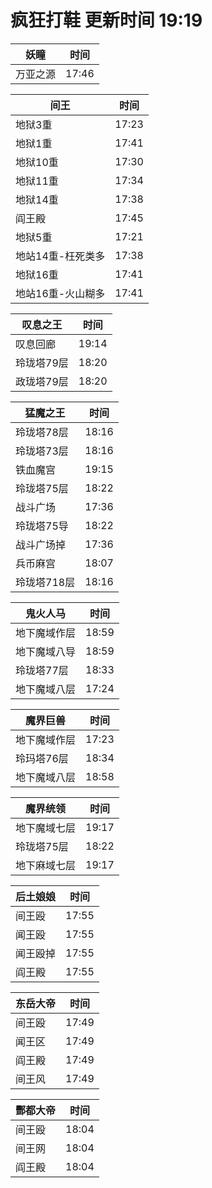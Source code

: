 # 疯狂打鞋 更新时间 19:19

| 妖瞳   | 时间    |
|--------|-------|
| 万亚之源 | 17:46 |

| 间王   | 时间    |
|--------|-------|
| 地狱3重 | 17:23 |
| 地狱1重 | 17:41 |
| 地狱10重 | 17:30 |
| 地狱11重 | 17:34 |
| 地狱14重 | 17:38 |
| 阎王殿 | 17:45 |
| 地狱5重 | 17:21 |
| 地站14重-枉死类多 | 17:38 |
| 地狱16重 | 17:41 |
| 地站16重-火山糊多 | 17:41 |

| 叹息之王   | 时间    |
|--------|-------|
| 叹息回廊 | 19:14 |
| 玲珑塔79层 | 18:20 |
| 政珑塔79层 | 18:20 |

| 猛魔之王   | 时间    |
|--------|-------|
| 玲珑塔78层 | 18:16 |
| 玲珑塔73层 | 18:16 |
| 铁血魔宫 | 19:15 |
| 玲珑塔75层 | 18:22 |
| 战斗广场 | 17:36 |
| 玲珑塔75导 | 18:22 |
| 战斗广场掉 | 17:36 |
| 兵币麻宫 | 18:07 |
| 玲珑塔718层 | 18:16 |

| 鬼火人马   | 时间    |
|--------|-------|
| 地下魔域作层 | 18:59 |
| 地下魔域八导 | 18:59 |
| 玲珑塔77层 | 18:33 |
| 地下魔域八层 | 17:24 |

| 魔界巨兽   | 时间    |
|--------|-------|
| 地下魔域作层 | 17:23 |
| 玲玛塔76层 | 18:34 |
| 地下魔域八层 | 18:58 |

| 魔界统领   | 时间    |
|--------|-------|
| 地下魔域七层 | 19:17 |
| 玲珑塔75层 | 18:22 |
| 地下麻域七层 | 19:17 |

| 后土娘娘   | 时间    |
|--------|-------|
| 间王殴 | 17:55 |
| 闻王殴 | 17:55 |
| 闻王殴掉 | 17:55 |
| 阎王殿 | 17:55 |

| 东岳大帝   | 时间    |
|--------|-------|
| 间王殴 | 17:49 |
| 闻王区 | 17:49 |
| 阎王殿 | 17:49 |
| 间王风 | 17:49 |

| 酆都大帝   | 时间    |
|--------|-------|
| 间王殴 | 18:04 |
| 间王网 | 18:04 |
| 阎王殿 | 18:04 |